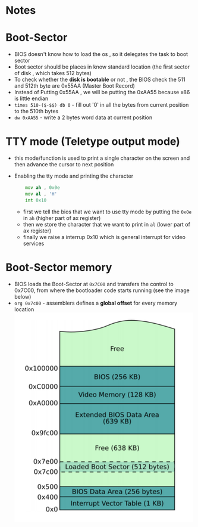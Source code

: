 # Notes 

# Boot-Sector
 - BIOS doesn't know how to load the os , so it delegates the task to boot sector
 - Boot sector should be places in know standard location (the first sector of disk , which takes 512 bytes)
 - To check whether the **disk is bootable** or not , the BIOS check the 511 and 512th byte are 0x55AA (Master Boot Record)
 - Instead of Putting 0x55AA , we will be putting the 0xAA55 because x86 is little endian
 - `times 510-($-$$) db 0` - fill out '0' in all the bytes from current position to the 510th bytes
 - `dw 0xAA55` - write a 2 bytes word data at current position
 
# TTY mode (Teletype output mode) 
 - this mode/function is used to print a single character on the screen and then advance the cursor to next position
 - Enabling the tty mode and printing the character
    
    ``` asm
        mov ah , 0x0e
        mov al , 'H'
        int 0x10
    ```
    
    - first we tell the bios that we want to use tty mode by putting the `0x0e` in `ah` (higher part of ax register)
    - then we store the character that we want to print in `al` (lower part of ax register)
    - finally we raise a interrup 0x10 which is general interrupt for video services

# Boot-Sector memory
 - BIOS loads the Boot-Sector at `0x7C00` and transfers the control to 0x7C00, from where the bootloader code starts running (see the image below)
 - `org 0x7c00` - assemblers defines a **global offset** for every memory location 
![Alt text](/images/memory_layout.png)